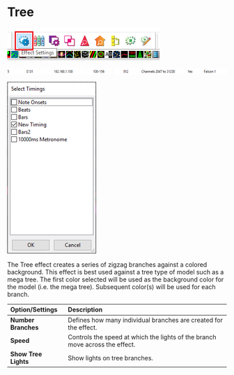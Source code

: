 # Tree

![Icon](../../.gitbook/assets/image%20%28690%29.png)

![Sequencer Grid](../../.gitbook/assets/image%20%28252%29.png)

![](../../.gitbook/assets/image%20%2874%29.png)

The Tree effect creates a series of zigzag branches against a colored background. This effect is best used against a tree type of model such as a mega tree. The first color selected will be used as the background color for the model \(i.e. the mega tree\). Subsequent color\(s\) will be used for each branch.

| Option/Settings | Description |
| :--- | :--- |
| **Number Branches** | Defines how many individual branches are created for the effect. |
| **Speed** | Controls the speed at which the lights of the branch move across the effect. |
| **Show Tree Lights** | Show lights on tree branches. |

